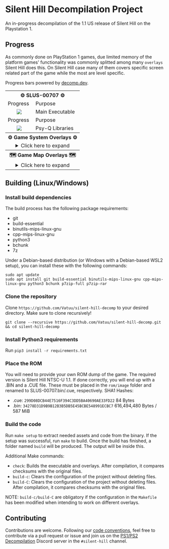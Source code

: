 # Silent Hill Decompilation Project

An in-progress decompilation of the 1.1 US release of Silent Hill on the Playstation 1.

## Progress
As commonly done on PlayStation 1 games, due limited memory of the platform games' functionality was commonly splitted among many `overlays` Silent Hill does this. On Silent Hill case many of them covers specific screen related part of the game while the most are level specific.

Progress bars powered by [decomp.dev](https://decomp.dev).

<table align=center>
    <tbody>
        <tr>
            <th colspan=3>⚙ SLUS-00707 ⚙</th>
        </tr>
        <tr>
            <td>Progress</td>
            <td colspan=2>Purpose</td>
        </tr>
        <tr>
            <td align=center><img src="https://decomp.dev/Vatuu/silent-hill-decomp.svg?mode=shield&measure=code&category=main"/></td>
            <td colspan=2>Main Executable</td>
        </tr>
        <tr>
            <td>Progress</td>
            <td colspan=2>Purpose</td>
        </tr>
        <tr>
            <td align=center><img src="https://decomp.dev/Vatuu/silent-hill-decomp.svg?mode=shield&measure=code&category=sdk"/></td>
            <td colspan=2>Psy-Q Libraries</td>
        </tr>
        <tr>
            <th colspan=3>⚙ Game System Overlays ⚙</th>
        </tr>
        <tr>
            <td colspan=3 align=center>
<details>
<summary>Click here to expand</summary>
<!-- Github incorrectly parses it if it's indented... -->
<table>
    <tbody>
        <tr>
          <th colspan=3>🧟‍♂️⚔⚙🎮 BODYPROG.BIN 🎮⚙⚔🧟‍♂️</th>
        </tr>
        <tr>
            <td>Progress</td>
            <td colspan=2>Purpose</td>
        </tr>
        <tr>
            <td align=center><img src="https://decomp.dev/Vatuu/silent-hill-decomp.svg?mode=shield&measure=code&category=engine"/></td>
            <td colspan=2>Main Game Logic</td>
        </tr>
        <tr>
          <th colspan=3>🗑 B_KONAMI.BIN 🗑</th>
        </tr>
        <tr>
            <td>Progress</td>
            <td colspan=2>Purpose</td>
        </tr>
        <tr>
            <td align=center><img src="https://decomp.dev/Vatuu/silent-hill-decomp.svg?mode=shield&measure=code&unit=screens/b_konami/b_konami"/></td>
            <td colspan=2>Boot Screen Logic</td>
        </tr>
        <tr>
          <th colspan=3>🎥 STREAM.BIN 🎥</th>
        </tr>
        <tr>
            <td>Progress</td>
            <td colspan=2>Purpose</td>
        </tr>
        <tr>
            <td align=center><img src="https://decomp.dev/Vatuu/silent-hill-decomp.svg?mode=shield&measure=code&unit=screens/stream/stream"/></td>
            <td>Video Stream Logic</td>
        </tr>
        <tr>
          <th colspan=3>💾 SAVELOAD.BIN 💾</th>
        </tr>
        <tr>
            <td>Progress</td>
            <td colspan=2>Purpose</td>
        </tr>
        <tr>
            <td align=center><img src="https://decomp.dev/Vatuu/silent-hill-decomp.svg?mode=shield&measure=code&unit=screens/saveload/saveload"/></td>
            <td colspan=2>Save and Load Screen Logic</td>
        </tr>
        <tr>
          <th colspan=3>📜 STF_ROLL.BIN 📜</th>
        </tr>
        <tr>
            <td>Progress</td>
            <td colspan=2>Purpose</td>
        </tr>
        <tr>
            <td align=center><img src="https://decomp.dev/Vatuu/silent-hill-decomp.svg?mode=shield&measure=code&unit=screens/credits/credits"/></td>
            <td colspan=2>Credits Roll Logic</td>
        </tr>
        <tr>
          <th colspan=3>🛠 OPTION.BIN 🛠</th>
        </tr>
        <tr>
            <td>Progress</td>
            <td colspan=2>Purpose</td>
        </tr>
        <tr>
            <td align=center><img src="https://decomp.dev/Vatuu/silent-hill-decomp.svg?mode=shield&measure=code&unit=screens/options/options"/></td>
            <td colspan=2>Options Screen Logic</td>
        </tr>
      </tbody>
    </table>
</details>
</td>
          <tr>
            <th colspan=3>🗺 Game Map Overlays 🗺</th>
          </tr>
          <tr>
            <td colspan=3 align=center>
<details>
<summary>Click here to expand</summary>
<!-- Github incorrectly parses it if it's indented... -->
<table>
    <tbody>
        <tr>
          <th colspan=3>🏙 MAP0_S00.BIN 🏙</th>
        </tr>
        <tr>
            <td>Progress</td>
            <td colspan=2>Location</td>
        </tr>
        <tr>
            <td align=center><img src="https://decomp.dev/Vatuu/silent-hill-decomp.svg?mode=shield&measure=code&unit=maps/map0_s00/map0_s00"/></td>
            <td colspan=2>Old Silent Hill</td>
        </tr>
        <tr>
          <th colspan=3>☕ MAP0_S01.BIN ☕</th>
        </tr>
        <tr>
            <td>Progress</td>
            <td colspan=2>Location</td>
        </tr>
        <tr>
            <td align=center><img src="https://decomp.dev/Vatuu/silent-hill-decomp.svg?mode=shield&measure=code&unit=maps/map0_s01/map0_s01"/></td>
            <td colspan=2>Cafe 5to2 (Old Silent Hill)</td>
        </tr>
        <tr>
          <th colspan=3>🏙➕ MAP0_S02.BIN ➕🏙</th>
        </tr>
        <tr>
            <td>Progress</td>
            <td colspan=2>Location</td>
        </tr>
        <tr>
            <td align=center><img src="https://decomp.dev/Vatuu/silent-hill-decomp.svg?mode=shield&measure=code&unit=maps/map0_s02/map0_s02"/></td>
            <td colspan=2>Old Silent Hill Bonus Unlockable Areas</td>
        </tr>
        <tr>
          <th colspan=3>🏫 MAP1_S00.BIN 🏫</th>
        </tr>
        <tr>
            <td>Progress</td>
            <td colspan=2>Location</td>
        </tr>
        <tr>
            <td align=center><img src="https://decomp.dev/Vatuu/silent-hill-decomp.svg?mode=shield&measure=code&unit=maps/map1_s00/map1_s00"/></td>
            <td colspan=2>School First Floor + Courtyard + Basement</td>
        </tr>
        <tr>
          <th colspan=3>🏫 MAP1_S01.BIN 🏫</th>
        </tr>
        <tr>
            <td>Progress</td>
            <td colspan=2>Location</td>
        </tr>
        <tr>
            <td align=center><img src="https://decomp.dev/Vatuu/silent-hill-decomp.svg?mode=shield&measure=code&unit=maps/map1_s01/map1_s01"/></td>
            <td colspan=2>School Second Floor</td>
        </tr>
        <tr>
          <th colspan=3>🏫 MAP1_S02.BIN 🏫</th>
        </tr>
        <tr>
            <td>Progress</td>
            <td colspan=2>Location</td>
        </tr>
        <tr>
            <td align=center><img src="https://decomp.dev/Vatuu/silent-hill-decomp.svg?mode=shield&measure=code&unit=maps/map1_s02/map1_s02"/></td>
            <td colspan=2>School First Floor + Courtyard (Otherworld)</td>
        </tr>
        <tr>
          <th colspan=3>🏫 MAP1_S03.BIN 🏫</th>
        </tr>
        <tr>
            <td>Progress</td>
            <td colspan=2>Location</td>
        </tr>
        <tr>
            <td align=center><img src="https://decomp.dev/Vatuu/silent-hill-decomp.svg?mode=shield&measure=code&unit=maps/map1_s03/map1_s03"/></td>
            <td colspan=2>School Second Floor + School Roof (Otherworld)</td>
        </tr>
        <tr>
          <th colspan=3>🏫 MAP1_S04.BIN 🏫</th>
        </tr>
            <td>Progress</td>
            <td>Location</td>
            <td>Note</td>
        </tr>
        <tr>
            <td align=center><img src="https://decomp.dev/Vatuu/silent-hill-decomp.svg?mode=shield&measure=code&unit=maps/map1_s04/map1_s05"/></td>
            <td>Unknown</td>
            <td>School Location, likely from the otherworld</td>
        </tr>
          <th colspan=3>🏫 MAP1_S05.BIN 🏫</th>
        </tr>
            <td>Progress</td>
            <td>Location</td>
            <td>Note</td>
        </tr>
        <tr>
            <td align=center><img src="https://decomp.dev/Vatuu/silent-hill-decomp.svg?mode=shield&measure=code&unit=maps/map1_s05/map1_s05"/></td>
            <td>Unknown</td>
            <td>School Location, likely from the otherworld</td>
        </tr>
          <th colspan=3>🏫 MAP1_S06.BIN 🏫</th>
        </tr>
        <tr>
            <td>Progress</td>
            <td colspan=2>Location</td>
        </tr>
        <tr>
            <td align=center><img src="https://decomp.dev/Vatuu/silent-hill-decomp.svg?mode=shield&measure=code&unit=maps/map1_s06/map1_s06"/></td>
            <td colspan=2>School First Floor + Basement (After Boss Fight)</td>
        </tr>
        <tr>
          <th colspan=3>🏙 MAP2_S00.BIN 🏙</th>
        </tr>
        <tr>
            <td>Progress</td>
            <td colspan=2>Location</td>
        </tr>
        <tr>
            <td align=center><img src="https://decomp.dev/Vatuu/silent-hill-decomp.svg?mode=shield&measure=code&unit=maps/map2_s00/map2_s00"/></td>
            <td colspan=2>Old Silent Hill (After finishing the School)</td>
        </tr>
        <tr>
          <th colspan=3>⛪ MAP2_S01.BIN ⛪</th>
        </tr>
        <tr>
            <td>Progress</td>
            <td colspan=2>Location</td>
        </tr>
        <tr>
            <td align=center><img src="https://decomp.dev/Vatuu/silent-hill-decomp.svg?mode=shield&measure=code&unit=maps/map2_s01/map2_s01"/></td>
            <td colspan=2>Church</td>
        </tr>
        <tr>
          <th colspan=3>🏙 MAP2_S02.BIN 🏙</th>
        </tr>
        <tr>
            <td>Progress</td>
            <td colspan=2>Location</td>
        </tr>
        <tr>
            <td align=center><img src="https://decomp.dev/Vatuu/silent-hill-decomp.svg?mode=shield&measure=code&unit=maps/map2_s02/map2_s02"/></td>
            <td colspan=2>Central Silent Hill</td>
        </tr>
        <tr>
          <th colspan=3>❔ MAP2_S03.BIN ❔</th>
        </tr>
        <tr>
            <td>Progress</td>
            <td>Location</td>
            <td>Note</td>
        </tr>
        <tr>
            <td align=center><img src="https://decomp.dev/Vatuu/silent-hill-decomp.svg?mode=shield&measure=code&unit=maps/map2_s03/map2_s03"/></td>
            <td>Unknown</td>
            <td>Location related to Central Silent Hill</td>
        </tr>
        <tr>
          <th colspan=3>👮‍♂️ MAP2_S04.BIN 👮‍♂️</th>
        </tr>
        <tr>
            <td>Progress</td>
            <td colspan=2>Location</td>
        </tr>
        <tr>
            <td align=center><img src="https://decomp.dev/Vatuu/silent-hill-decomp.svg?mode=shield&measure=code&unit=maps/map2_s04/map2_s04"/></td>
            <td colspan=2>Police Station</td>
        </tr>
        <tr>
          <th colspan=3>🏥 MAP3_S00.BIN 🏥</th>
        </tr>
        <tr>
            <td>Progress</td>
            <td>Location</td>
            <td>Note</td>
        </tr>
        <tr>
            <td align=center><img src="https://decomp.dev/Vatuu/silent-hill-decomp.svg?mode=shield&measure=code&unit=maps/map3_s00/map3_s00"/></td>
            <td>Unknown</td>
            <td>Hospital Location, possibly only covers the reception<br/>and the examination room, but not any of the rooms<br/>around it</td>
        </tr>
        <tr>
          <th colspan=3>🏥 MAP3_S01.BIN 🏥</th>
        </tr>
        <tr>
            <td>Progress</td>
            <td>Location</td>
            <td>Note</td>
        </tr>
        <tr>
            <td align=center><img src="https://decomp.dev/Vatuu/silent-hill-decomp.svg?mode=shield&measure=code&unit=maps/map3_s01/map3_s01"/></td>
            <td>Unknown</td>
            <td>Hospital Location, the rest of the first floor of the<br/>Hospital not covered by <code>MAP3_S00.BIN</code> and the basement</td>
        </tr>
        <tr>
          <th colspan=3>🏥 MAP3_S02.BIN 🏥</th>
        </tr>
        <tr>
            <td>Progress</td>
            <td>Location</td>
            <td>Note</td>
        </tr>
        <tr>
            <td align=center><img src="https://decomp.dev/Vatuu/silent-hill-decomp.svg?mode=shield&measure=code&unit=maps/map3_s02/map3_s02"/></td>
            <td>Unknown</td>
            <td>Hospital Location, the part when Harry is going<br/>through the elevator until it gets dark</td>
        </tr>
        <tr>
          <th colspan=3>🏥 MAP3_S03.BIN 🏥</th>
        </tr>
        <tr>
            <td>Progress</td>
            <td colspan=2>Location</td>
        </tr>
        <tr>
            <td align=center><img src="https://decomp.dev/Vatuu/silent-hill-decomp.svg?mode=shield&measure=code&unit=maps/map3_s03/map3_s03"/></td>
            <td colspan=2>Hospital Third and Second Floor (Otherworld)</td>
        </tr>
        <tr>
          <th colspan=3>🏥 MAP3_S04.BIN 🏥</th>
        </tr>
        <tr>
            <td>Progress</td>
            <td colspan=2>Location</td>
        </tr>
        <tr>
            <td align=center><img src="https://decomp.dev/Vatuu/silent-hill-decomp.svg?mode=shield&measure=code&unit=maps/map3_s04/map3_s04"/></td>
            <td colspan=2>Hospital First Floor (Otherworld)</td>
        </tr>
        <tr>
          <th colspan=3>🏥 MAP3_S05.BIN 🏥</th>
        </tr>
        <tr>
            <td>Progress</td>
            <td colspan=2>Location</td>
        </tr>
        <tr>
            <td align=center><img src="https://decomp.dev/Vatuu/silent-hill-decomp.svg?mode=shield&measure=code&unit=maps/map3_s05/map3_s05"/></td>
            <td colspan=2>Hospital Basement (Otherworld)</td>
        </tr>
        <tr>
          <th colspan=3>🏥 MAP3_S06.BIN 🏥</th>
        </tr>
        <tr>
            <td>Progress</td>
            <td colspan=2>Location</td>
        </tr>
        <tr>
            <td align=center><img src="https://decomp.dev/Vatuu/silent-hill-decomp.svg?mode=shield&measure=code&unit=maps/map3_s06/map3_s06"/></td>
            <td colspan=2>Hospital First Floor (After Otherworld section)</td>
        </tr>
        <tr>
          <th colspan=3>❔ MAP4_S00.BIN ❔</th>
        </tr>
        <tr>
            <td>Progress</td>
            <td colspan=2>Location</td>
        </tr>
        <tr>
            <td align=center><img src="https://decomp.dev/Vatuu/silent-hill-decomp.svg?mode=shield&measure=code&unit=maps/map4_s00/map4_s00"/></td>
            <td colspan=2>Unknown</td>
        </tr>
        <tr>
          <th colspan=3>💍 MAP4_S01.BIN 💍</th>
        </tr>
        <tr>
            <td>Progress</td>
            <td colspan=2>Location</td>
        </tr>
        <tr>
            <td align=center><img src="https://decomp.dev/Vatuu/silent-hill-decomp.svg?mode=shield&measure=code&unit=maps/map4_s01/map4_s01"/></td>
            <td colspan=2>Green Lion Antique Shop (Normal and Otherworld)</td>
        </tr>
        <tr>
          <th colspan=3>❔ MAP4_S02.BIN ❔</th>
        </tr>
        <tr>
            <td>Progress</td>
            <td>Location</td>
            <td>Note</td>
        </tr>
        <tr>
            <td align=center><img src="https://decomp.dev/Vatuu/silent-hill-decomp.svg?mode=shield&measure=code&unit=maps/map4_s02/map4_s02"/></td>
            <td>Unknown</td>
            <td>Likely one of the two parts where Harry goes through<br/>Central Silent Hill (Otherworld)</td>
        </tr>
        <tr>
          <th colspan=3>🛍 MAP4_S03.BIN 🛍</th>
        </tr>
        <tr>
            <td>Progress</td>
            <td colspan=2>Location</td>
        </tr>
        <tr>
            <td align=center><img src="https://decomp.dev/Vatuu/silent-hill-decomp.svg?mode=shield&measure=code&unit=maps/map4_s03/map4_s03"/></td>
            <td colspan=2>Mall and Boss Fight</td>
        </tr>
        <tr>
          <th colspan=3>🏥 MAP4_S04.BIN 🏥</th>
        </tr>
        <tr>
            <td>Progress</td>
            <td>Location</td>
            <td>Note</td>
        </tr>
        <tr>
            <td align=center><img src="https://decomp.dev/Vatuu/silent-hill-decomp.svg?mode=shield&measure=code&unit=maps/map4_s04/map4_s04"/></td>
            <td>Hospital Examination Room</td>
            <td>Cutscene with Lisa after finding an altar in Green Lion<br/>and meeting Lisa again after Mall Boss Fight</td>
        </tr>
        <tr>
          <th colspan=3>❔ MAP4_S05.BIN ❔</th>
        </tr>
        <tr>
            <td>Progress</td>
            <td>Location</td>
            <td>Note</td>
        </tr>
        <tr>
            <td align=center><img src="https://decomp.dev/Vatuu/silent-hill-decomp.svg?mode=shield&measure=code&unit=maps/map4_s05/map4_s05"/></td>
            <td>Unknown</td>
            <td>Likely one of the two parts where Harry goes through<br/>Central Silent Hill (Otherworld)</td>
        </tr>
        <tr>
          <th colspan=3>❔ MAP4_S06.BIN ❔</th>
        </tr>
        <tr>
            <td>Progress</td>
            <td colspan=2>Location</td>
        </tr>
        <tr>
            <td align=center><img src="https://decomp.dev/Vatuu/silent-hill-decomp.svg?mode=shield&measure=code&unit=maps/map4_s06/map4_s06"/></td>
            <td colspan=2>Unknown</td>
        </tr>
        <tr>
          <th colspan=3>💧 MAP5_S00.BIN 💧</th>
        </tr>
        <tr>
            <td>Progress</td>
            <td colspan=2>Location</td>
        </tr>
        <tr>
            <td align=center><img src="https://decomp.dev/Vatuu/silent-hill-decomp.svg?mode=shield&measure=code&unit=maps/map5_s00/map5_s00"/></td>
            <td colspan=2>Sewers (Low and High levels)</td>
        </tr>
        <tr>
          <th colspan=3>🏙🍹 MAP5_S01.BIN 🍹🏙</th>
        </tr>
        <tr>
            <td>Progress</td>
            <td colspan=2>Location</td>
        </tr>
        <tr>
            <td align=center><img src="https://decomp.dev/Vatuu/silent-hill-decomp.svg?mode=shield&measure=code&unit=maps/map5_s01/map5_s01"/></td>
            <td colspan=2>Silent Hill Resort Area</td>
        </tr>
        <tr>
          <th colspan=3>🍻🏪 MAP5_S02.BIN 🏪🍻</th>
        </tr>
        <tr>
            <td>Progress</td>
            <td colspan=2>Locations</td>
        </tr>
        <tr>
            <td align=center><img src="https://decomp.dev/Vatuu/silent-hill-decomp.svg?mode=shield&measure=code&unit=maps/map5_s02/map5_s02"/></td>
            <td colspan=2>Annie's Bar and Indian Runner</td>
        </tr>
        <tr>
          <th colspan=3>🏨 MAP5_S03.BIN 🏨</th>
        </tr>
        <tr>
            <td>Progress</td>
            <td colspan=2>Location</td>
        </tr>
        <tr>
            <td align=center><img src="https://decomp.dev/Vatuu/silent-hill-decomp.svg?mode=shield&measure=code&unit=maps/map5_s03/map5_s03"/></td>
            <td colspan=2>Norman's Motel</td>
        </tr>
        <tr>
          <th colspan=3>🏙🍹 MAP6_S00.BIN 🍹🏙</th>
        </tr>
        <tr>
            <td>Progress</td>
            <td colspan=2>Location</td>
        </tr>
        <tr>
            <td align=center><img src="https://decomp.dev/Vatuu/silent-hill-decomp.svg?mode=shield&measure=code&unit=maps/map6_s00/map6_s00"/></td>
            <td colspan=2>Silent Hill Resort Area (Otherworld)</td>
        </tr>
        <tr>
          <th colspan=3>🛥 MAP6_S01.BIN 🛥</th>
        </tr>
        <tr>
            <td>Progress</td>
            <td colspan=2>Location</td>
        </tr>
        <tr>
            <td align=center><img src="https://decomp.dev/Vatuu/silent-hill-decomp.svg?mode=shield&measure=code&unit=maps/map6_s01/map6_s01"/></td>
            <td colspan=2>Lakeside Pier Boat</td>
        </tr>
        <tr>
          <th colspan=3>🌊 MAP6_S02.BIN 🌊</th>
        </tr>
        <tr>
            <td>Progress</td>
            <td colspan=2>Location</td>
        </tr>
        <tr>
            <td align=center><img src="https://decomp.dev/Vatuu/silent-hill-decomp.svg?mode=shield&measure=code&unit=maps/map6_s02/map6_s02"/></td>
            <td colspan=2>Lakeside Pier</td>
        </tr>
        <tr>
          <th colspan=3>💧 MAP6_S03.BIN 💧</th>
        </tr>
        <tr>
            <td>Progress</td>
            <td colspan=2>Location</td>
        </tr>
        <tr>
            <td align=center><img src="https://decomp.dev/Vatuu/silent-hill-decomp.svg?mode=shield&measure=code&unit=maps/map6_s03/map6_s03"/></td>
            <td colspan=2>Sewer (Connecting to Lakeside Amusement Park)</td>
        </tr>
        <tr>
          <th colspan=3>👮‍♀️🧙‍♀️ MAP6_S04.BIN 🧙‍♀️👮‍♀️</th>
        </tr>
        <tr>
            <td>Progress</td>
            <td colspan=2>Location</td>
        </tr>
        <tr>
            <td align=center><img src="https://decomp.dev/Vatuu/silent-hill-decomp.svg?mode=shield&measure=code&unit=maps/map6_s04/map6_s04"/></td>
            <td colspan=2>Cybil Boss Fight and Dahlia kidnapping Alessa cutscene</td>
        </tr>
        <tr>
          <th colspan=3>❔ MAP6_S05.BIN ❔</th>
        </tr>
        <tr>
            <td>Progress</td>
            <td colspan=2>Location</td>
        </tr>
        <tr>
            <td align=center><img src="https://decomp.dev/Vatuu/silent-hill-decomp.svg?mode=shield&measure=code&unit=maps/map6_s05/map6_s05"/></td>
            <td colspan=2>Unknown</td>
        </tr>
        <tr>
          <th colspan=3>🏥 MAP7_S00.BIN 🏥</th>
        </tr>
        <tr>
            <td>Progress</td>
            <td>Location</td>
            <td>Note</td>
        </tr>
        <tr>
            <td align=center><img src="https://decomp.dev/Vatuu/silent-hill-decomp.svg?mode=shield&measure=code&unit=maps/map7_s00/map7_s00"/></td>
            <td colspan=2>Hospital First Floor (Nowhere)</td>
        </tr>
        <tr>
          <th colspan=3>❔ MAP7_S01.BIN ❔</th>
        </tr>
        <tr>
            <td>Progress</td>
            <td>Location</td>
            <td>Note</td>
        </tr>
        <tr>
            <td align=center><img src="https://decomp.dev/Vatuu/silent-hill-decomp.svg?mode=shield&measure=code&unit=maps/map7_s01/map7_s01"/></td>
            <td>Unknown</td>
            <td>Nowever related</td>
        </tr>
        <tr>
          <th colspan=3>❔ MAP7_S02.BIN ❔</th>
        </tr>
        <tr>
            <td>Progress</td>
            <td>Location</td>
            <td>Note</td>
        </tr>
        <tr>
            <td align=center><img src="https://decomp.dev/Vatuu/silent-hill-decomp.svg?mode=shield&measure=code&unit=maps/map7_s02/map7_s02"/></td>
            <td>Unknown</td>
            <td>Nowhere is a really confusing part of the game, specially<br/>this overlay as it contain parts of the previous one, despite<br/>that this now contain references to the cutscene where<br/>Alessa struggle against Dahlia</td>
        </tr>
        <tr>
          <th colspan=3>👿 MAP7_S03.BIN 👿</th>
        </tr>
        <tr>
            <td>Progress</td>
            <td colspan=2>Location</td>
        </tr>
        <tr>
            <td align=center><img src="https://decomp.dev/Vatuu/silent-hill-decomp.svg?mode=shield&measure=code&unit=maps/map7_s03/map7_s03"/></td>
            <td colspan=2>Final Boss Fight</td>
        </tr>
      </tbody>
    </table>
</details>
</td>
    </tbody>
</table>

## Building (Linux/Windows)

### Install build dependencies
The build process has the following package requirements:
- git
- build-essential
- binutils-mips-linux-gnu
- cpp-mips-linux-gnu
- python3
- bchunk
- 7z

Under a Debian-based distribution (or Windows with a Debian-based WSL2 setup), you can install these with the following commands:
```
sudo apt update
sudo apt install git build-essential binutils-mips-linux-gnu cpp-mips-linux-gnu python3 bchunk p7zip-full p7zip-rar
```

### Clone the repository
Clone `https://github.com/Vatuu/silent-hill-decomp` to your desired directory. Make sure to clone recursively!
```
git clone --recursive https://github.com/Vatuu/silent-hill-decomp.git && cd silent-hill-decomp
```

### Install Python3 requirements
Run `pip3 install -r requirements.txt`

### Place the ROM
You will need to provide your own ROM dump of the game. The required version is Silent Hill NTSC-U 1.1.
If done correctly, you will end up with a .BIN and a .CUE file. These must be placed in the `rom/image` folder and renamed to SLUS-00707.bin/.cue, respectively.
SHA1 Hashes:
- .cue: `299D08DCB44E7516F394C3DD5BA40690AE33FD22` 84 Bytes
- .bin: `34278D31D9B9B12B3B5DB5E45BCBE548991ECBC7` 616,494,480 Bytes / 587 MiB

### Build the code
Run `make setup` to extract needed assets and code from the binary.
If the setup was successful, run `make` to build.
Once the build has finished, a folder named `build` will be produced. The output will be inside this.

Additional Make commands:
* `check`: Builds the executable and overlays. After compilation, it compares checksums with the original files.
* `build-c`: Clears the configuration of the project without deleting files.
* `build-C`: Clears the configuration of the project without deleting files. After compilation, it compares checksums with the original files.

NOTE: `build-c/build-C` are obligatory if the configuration in the `Makefile` has been modified when intending to work on different overlays.

## Contributing
Contributions are welcome. Following our [code conventions](https://github.com/Vatuu/silent-hill-decomp/blob/master/docs/Coding%20Conventions.md), feel free to contribute via a pull request or issue and join us on the [PS1/PS2 Decompilation](https://discord.gg/VwCPdfbxgm) Discord server in the `#silent-hill` channel.
